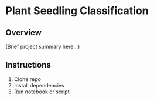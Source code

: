 # Plant Seedling Classification

## Overview

(Brief project summary here...)

## Instructions

1. Clone repo
2. Install dependencies
3. Run notebook or script
